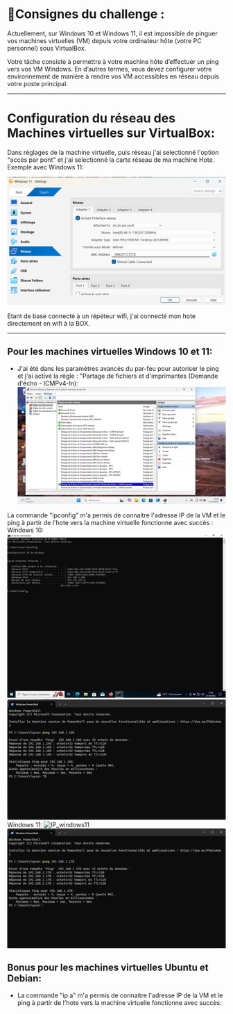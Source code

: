 # 📝Consignes du challenge :
Actuellement, sur Windows 10 et Windows 11, il est impossible de pinguer vos machines virtuelles (VM) depuis votre ordinateur hôte (votre PC personnel) sous VirtualBox.

Votre tâche consiste à permettre à votre machine hôte d’effectuer un ping vers vos VM Windows.
En d’autres termes, vous devez configurer votre environnement de manière à rendre vos VM accessibles en réseau depuis votre poste principal.

---

# Configuration du réseau des Machines virtuelles sur VirtualBox:

Dans réglages de la machine virtuelle, puis réseau j'ai selectionné l'option "accès par pont" et j'ai selectionné la carte réseau de ma machine Hote. Exemple avec Windows 11:

![Accesparpont](./images/Reglage_Reseau_VirtualBox.png)

Etant de base connecté à un répéteur wifi, j'ai connecté mon hote directement en wifi à la BOX.

---

 ## Pour les machines virtuelles Windows 10 et 11:
- J'ai été dans les paramètres avancés du par-feu pour autoriser le ping et j'ai activé la règle : "Partage de fichiers et d'imprimantes (Demande d'écho - ICMPv4-In):
  ![Par-feu](./images/Par_feu_Windows_11.png)

La commande "ipconfig" m'a permis de connaitre l'adresse IP de la VM et le ping à partir de l'hote vers la machine virtuelle fonctionne avec succès :
Windows 10:
![IP_windows10](./images/IP_Windows10.png)
![Ping_windows10](./images/Ping_Windows10.png)
Windows 11:
![IP_windows11](./images/IP_Windows11.png)
![Ping_windows11](./images/Ping_Windows11.png)

 ## Bonus pour les machines virtuelles Ubuntu et Debian:

- La commande "ip a"  m'a permis de connaitre l'adresse IP de la VM et le ping à partir de l'hote vers la machine virtuelle fonctionne avec succès:

  
  

  










